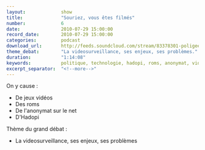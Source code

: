```yaml
---
layout:             show
title:              "Souriez, vous êtes filmés"
number:             6
date:               2010-07-29 15:00:00
record_date:        2010-07-29 15:00:00
categories:         podcast
download_url:       http://feeds.soundcloud.com/stream/83378301-poligeek-poligeek6.mp3
theme_debat:        "La videosurveillance, ses enjeux, ses problèmes."
duration:           "1:14:08"
keywords:           politique, technologie, hadopi, roms, anonymat, videosurveillance, surveillance, big brother
excerpt_separator:  "<!--more-->"
---
```



On y cause :

- De jeux vidéos
- Des roms
- De l'anonymat sur le net
- D'Hadopi

Thème du grand débat :

- La videosurveillance, ses enjeux, ses problèmes
